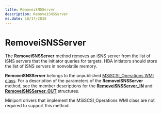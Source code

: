 ```yaml
---
title: RemoveiSNSServer
description: RemoveiSNSServer
ms.date: 10/17/2018
---
```


# RemoveiSNSServer


The **RemoveiSNSServer** method removes an iSNS server from the list of iSNS servers that the initiator queries for targets. HBA initiators should store the list of iSNS servers in nonvolatile memory.

**RemoveiSNSServer** belongs to the unpublished [MSiSCSI\_Operations WMI class](msiscsi-operations-wmi-class.md). For a description of the parameters of the **RemoveiSNSServer** method, see the member descriptions for the [**RemoveiSNSServer\_IN**](/windows-hardware/drivers/ddi/iscsiop/ns-iscsiop-_removeisnsserver_in) and [**RemoveiSNSServer\_OUT**](/windows-hardware/drivers/ddi/iscsiop/ns-iscsiop-_removeisnsserver_out) structures.

Miniport drivers that implement the MSiSCSI\_Operations WMI class are not required to support this method.

 

